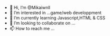- 👋 Hi, I’m @Mikaiwnll
- 👀 I’m interested in ...game/web developpment
- 🌱 I’m currently learning Javascript,HTML & CSS
- 💞️ I’m looking to collaborate on ...
- 📫 How to reach me ...

<!---
Mikaiwnll/Mikaiwnll is a ✨ special ✨ repository because its `README.md` (this file) appears on your GitHub profile.
You can click the Preview link to take a look at your changes.
--->
